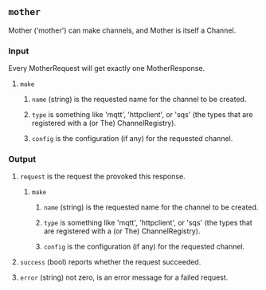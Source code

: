 ## `mother`

Mother ('mother') can make channels, and Mother is itself a
Channel.

### Input

Every MotherRequest will get exactly one MotherResponse.

1. `make` 

    1. `name` (string) is the requested name for the channel to be created.

    1. `type` is something like 'mqtt', 'httpclient', or 'sqs' (the
        types that are registered with a (or The) ChannelRegistry).

    1. `config` is the configuration (if any) for the requested channel.

### Output


1. `request` is the request the provoked this response.

    1. `make` 

        1. `name` (string) is the requested name for the channel to be created.

        1. `type` is something like 'mqtt', 'httpclient', or 'sqs' (the
            types that are registered with a (or The) ChannelRegistry).

        1. `config` is the configuration (if any) for the requested channel.

1. `success` (bool) reports whether the request succeeded.

1. `error` (string) not zero, is an error message for a failed
    request.

